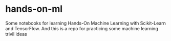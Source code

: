 # hands-on-ml
Some notebooks for learning Hands-On Machine Learning with Scikit-Learn and TensorFlow.
And this is a repo for practicing some machine learning trivil ideas
